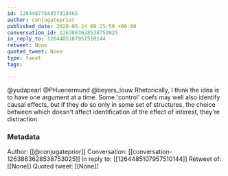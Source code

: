 ```yaml
---
id: 1264487764457918465
author: conjugateprior
published_date: 2020-05-24 09:25:50 +00:00
conversation_id: 1263863628538753025
in_reply_to: 1264485107957510144
retweet: None
quoted_tweet: None
type: tweet
tags:

---
```


@yudapearl @PHuenermund @beyers_louw Rhetorically, I think the idea is to have one argument at a time. Some 'control' coefs may well also identify causal effects, but if they do so only in some set of structures, the choice between which doesn't affect identification of the effect of interest, they're distraction

### Metadata

Author: [[@conjugateprior]]
Conversation: [[conversation-1263863628538753025]]
In reply to: [[1264485107957510144]]
Retweet of: [[None]]
Quoted tweet: [[None]]
